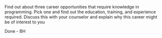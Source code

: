 Find out about three career opportunities that require knowledge in programming. Pick one and find out the education, training, and experience required. Discuss this with your counselor and explain why this career might be of interest to you

Done - BH
